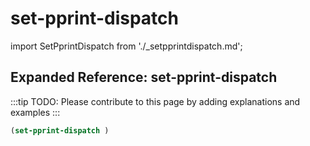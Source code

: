 # set-pprint-dispatch

import SetPprintDispatch from './_setpprintdispatch.md';

<SetPprintDispatch />

## Expanded Reference: set-pprint-dispatch

:::tip
TODO: Please contribute to this page by adding explanations and examples
:::

```lisp
(set-pprint-dispatch )
```
